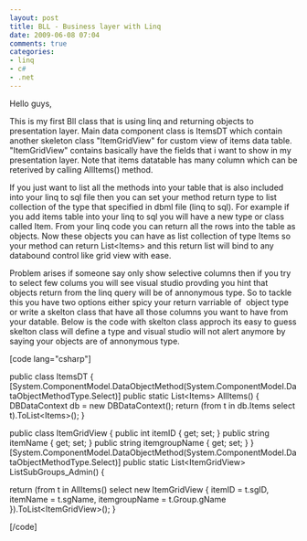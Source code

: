```yaml
---
layout: post
title: BLL - Business layer with Linq
date: 2009-06-08 07:04
comments: true
categories:
- linq
- c#
- .net
---
```

Hello guys,

This is my first Bll class that is using linq and returning objects to presentation layer. Main data component class is ItemsDT which contain another skeleton class "ItemGridView" for custom view of items data table. "ItemGridView" contains basically have the fields that i want to show in my presentation layer. Note that items datatable has many column which can be reterived by calling AllItems() method.

If you just want to list all the methods into your table that is also included into your linq to sql file then you can set your method return type to list collection of the type that specified in dbml file (linq to sql). For example if you add items table into your linq to sql you will have a new type or class called Item. From your linq code you can return all the rows into the table as objects. Now these objects you can have as list collection of type Items so your method can return List&lt;Items&gt; and this return list will bind to any databound control like grid view with ease.

Problem arises if someone say only show selective columns then if you try to select few colums you will see visual studio provding you hint that objects return from the linq query will be of annonymous type. So to tackle this you have two options either spicy your return varriable of  object type or write a skelton class that have all those columns you want to have from your datable. Below is the code with skelton class approch its easy to guess skelton class will define a type and visual studio will not alert anymore by saying your objects are of annonymous type.

[code lang="csharp"]

public class ItemsDT
{
[System.ComponentModel.DataObjectMethod(System.ComponentModel.DataObjectMethodType.Select)]
public static List&lt;Items&gt; AllItems()
{
DBDataContext db = new DBDataContext();
return (from t in db.Items select t).ToList&lt;Items&gt;();
}

public class ItemGridView
{
public int itemID { get; set; }
public string itemName { get; set; }
public string itemgroupName { get; set; }
}
[System.ComponentModel.DataObjectMethod(System.ComponentModel.DataObjectMethodType.Select)]
public static List&lt;ItemGridView&gt; ListSubGroups_Admin()
{

return (from t in AllItems() select new ItemGridView {
itemID = t.sgID,
itemName = t.sgName,
itemgroupName = t.Group.gName
}).ToList&lt;ItemGridView&gt;();
}

[/code]

